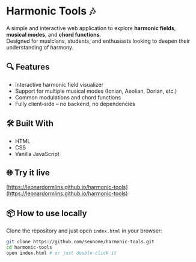 # Harmonic Tools 🎶

A simple and interactive web application to explore **harmonic fields**, **musical modes**, and **chord functions**.  
Designed for musicians, students, and enthusiasts looking to deepen their understanding of harmony.

## 🔍 Features

- Interactive harmonic field visualizer
- Support for multiple musical modes (Ionian, Aeolian, Dorian, etc.)
- Common modulations and chord functions
- Fully client-side – no backend, no dependencies

## 🛠️ Built With

- HTML
- CSS
- Vanilla JavaScript

## 🌐 Try it live

[https://leonardormlins.github.io/harmonic-tools](https://leonardormlins.github.io/harmonic-tools)

## 📦 How to use locally

Clone the repository and just open `index.html` in your browser:

```bash
git clone https://github.com/seunome/harmonic-tools.git
cd harmonic-tools
open index.html # or just double-click it
